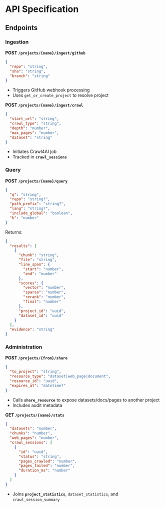 # API Specification

## Endpoints

### Ingestion

**POST `/projects/{name}/ingest/github`**
```json
{
  "repo": "string",
  "sha": "string",
  "branch": "string"
}
```
- Triggers GitHub webhook processing
- Uses `get_or_create_project` to resolve project

**POST `/projects/{name}/ingest/crawl`**
```json
{
  "start_url": "string",
  "crawl_type": "string",
  "depth": "number",
  "max_pages": "number",
  "dataset": "string"
}
```
- Initiates Crawl4AI job
- Tracked in **`crawl_sessions`**

### Query

**POST `/projects/{name}/query`**
```json
{
  "q": "string",
  "repo": "string?",
  "path_prefix": "string?",
  "lang": "string?",
  "include_global": "boolean",
  "k": "number"
}
```
Returns:
```json
{
  "results": [
    {
      "chunk": "string",
      "file": "string",
      "line_span": {
        "start": "number",
        "end": "number"
      },
      "scores": {
        "vector": "number",
        "sparse": "number",
        "rerank": "number",
        "final": "number"
      },
      "project_id": "uuid",
      "dataset_id": "uuid"
    }
  ],
  "evidence": "string"
}
```

### Administration

**POST `/projects/{from}/share`**
```json
{
  "to_project": "string",
  "resource_type": "dataset|web_page|document",
  "resource_id": "uuid",
  "expires_at": "datetime?"
}
```
- Calls **`share_resource`** to expose datasets/docs/pages to another project
- Includes audit metadata

**GET `/projects/{name}/stats`**
```json
{
  "datasets": "number",
  "chunks": "number",
  "web_pages": "number",
  "crawl_sessions": [
    {
      "id": "uuid",
      "status": "string",
      "pages_crawled": "number",
      "pages_failed": "number",
      "duration_ms": "number"
    }
  ]
}
```
- Joins **`project_statistics`**, `dataset_statistics`, and `crawl_session_summary`
